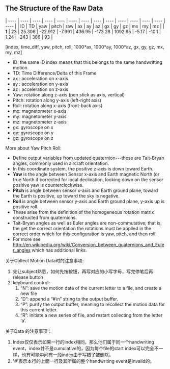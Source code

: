 ## The Structure of the Raw Data


| ---- | ---- | ---- | ---- | ---- | ---- | ---- | ---- | ---- | ---- | ---- | ---- | ---- | ---- |
| ID    |  TD  | yaw    | pitch   | raw    | ax     | ay      | az      | gx    | gy    | gz   | mx  | my  | mz  |
| **1** |  23  | 25.306 | -22.912 | -7.991 | 436.95 | -173.28 | 1092.65 | -5.17 | -10.1 | 1.24 | -243 | 386  | 93   |

\[index, time_diff, yaw, pitch, roll, 1000\*ax, 1000\*ay, 1000\*az, gx, gy, gz, mx, my, mz\]


* ID: the same ID index means that this belongs to the same handwritting motion.
* TD: Time Difference/Delta of this Frame
* ax : acceleration on x-axis
* ay : acceleration on y-axis
* az : acceleration on z-axis
* Yaw: rotation along z-axis (pen stick as axis, vertical)
* Pitch: rotation along y-axis (left-right axis)
* Roll: rotation along x-axis (front-back axis)
* mx: magnetometer x-axis
* my: magnetometer y-axis
* mz: magnetometer z-axis
* gx: gyroscope on x 
* gy: gyroscope on y 
* gz: gyroscope on z 


More about Yaw Pitch Roll:
* Define output variables from updated quaternion---these are Tait-Bryan angles, commonly used in aircraft orientation.
* In this coordinate system, the positive z-axis is down toward Earth.
* **Yaw** is the angle between Sensor x-axis and Earth magnetic North (or true North if corrected for local declination, looking down on the sensor positive yaw is counterclockwise.
* **Pitch** is angle between sensor x-axis and Earth ground plane, toward the Earth is positive, up toward the sky is negative.
* **Roll** is angle between sensor y-axis and Earth ground plane, y-axis up is positive roll.
* These arise from the definition of the homogeneous rotation matrix constructed from quaternions.
* Tait-Bryan angles as well as Euler angles are non-commutative; that is, the get the correct orientation the rotations must be applied in the correct order which for this configuration is yaw, pitch, and then roll.
* For more see http://en.wikipedia.org/wiki/Conversion_between_quaternions_and_Euler_angles which has additional links.


关于Collect Motion Data时的注意事项:
1. 先让subject熟悉，如何先按按钮，再写对应的小写字母，写完停笔后再release button
2. keyboard control:
    1. “N”: save the motion data of the current letter to a file, and create a new file
    2. “D”: append a “#\n” string to the output buffer.
    3. “P”: purify the output buffer, meaning to recollect the motion data for this current letter.
    4. “R”: initiate a new series of file, and restart collecting from the letter ‘a’.

关于Data 的注意事项：
1. Index仅仅表示如果一行的index相同，那么他们属于同一个handwriting event，index并不是cumulative的，因为每个file的start index可以完全不一样，也有可能中间有一段index由于写错了被删除。
2. '#'表示本行的上面一行及其所属的整个handwriting event是invalid的。
